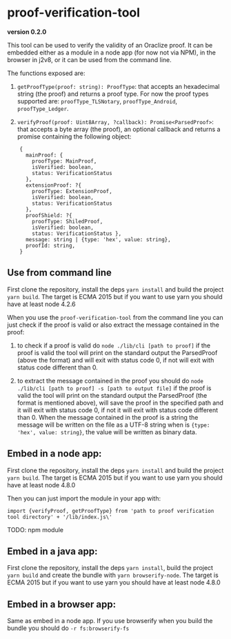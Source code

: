 # proof-verification-tool

**version 0.2.0**

This tool can be used to verify the validity of an Oraclize proof. It can be embedded either as a module in a node app (for now not via NPM), in the browser in j2v8, or it can be used from the command line.

The functions exposed are:

1. `getProofType(proof: string): ProofType`: that accepts an hexadecimal string (the proof) and returns a proof type. For now the proof types supported are: `proofType_TLSNotary`, `proofType_Android`, `proofType_Ledger`.

2. `verifyProof(proof: Uint8Array, ?callback): Promise<ParsedProof>`: that accepts a byte array (the proof), an optional callback and returns a promise containing the following object:
```
    {
      mainProof: {
        proofType: MainProof,
        isVerified: boolean,
        status: VerificationStatus
      },
      extensionProof: ?{
        proofType: ExtensionProof, 
        isVerified: boolean,
        status: VerificationStatus
      },
      proofShield: ?{
        proofType: ShiledProof, 
        isVerified: boolean,
        status: VerificationStatus },
      message: string | {type: 'hex', value: string},
      proofId: string,
    }
```

## Use from command line

First clone the repository, install the deps `yarn install` and build the project `yarn build`. The target is ECMA 2015 but if you want to use yarn you should have at least node 4.2.6

When you use the `proof-verification-tool` from the command line you can just check if the proof is valid or also extract the message contained in the proof:

1. to check if a proof is valid do `node ./lib/cli [path to proof]` if the proof is valid the tool will print on the standard output the ParsedProof (above the format) and will exit with status code 0, if not will exit with status code different than 0.

2. to extract the message contained in the proof you should do `node ./lib/cli [path to proof] -s [path to output file]` if the proof is valid the tool will print on the standard output the ParsedProof (the format is mentioned above), will save the proof in the specified path and it will exit with status code 0, if not it will exit with status code different than 0. When the message contained in the proof is a string the message will be written on the file as a UTF-8 string when is `{type: 'hex', value: string}`, the value will be written as binary data.

## Embed in a node app:

First clone the repository, install the deps `yarn install` and build the project `yarn build`. The target is ECMA 2015 but if you want to use yarn you should have at least node 4.8.0

Then you can just import the module in your app with:
```
import {verifyProof, getProofType} from 'path to proof verification tool directory' + '/lib/index.js\'
```

TODO: npm module

## Embed in a java app:

First clone the repository, install the deps `yarn install`, build the project `yarn build` and create the bundle with `yarn browserify-node`. The target is ECMA 2015 but if you want to use yarn you should have at least node 4.8.0

## Embed in a browser app:

Same as embed in a node app. If you use browserify when you build the bundle you should do `-r fs:browserify-fs`
